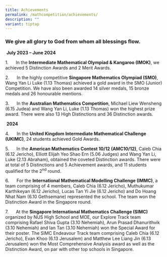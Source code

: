 ```yaml
---
title: Achievements
permalink: /mathcompetition/achievements/
description: ""
variant: tiptap
---
```

<h3>We give all glory to God from whom all blessings flow.</h3>
<p>&nbsp;<strong>July 2023 – June 2024</strong>
</p>
<p>1.&nbsp;&nbsp;&nbsp;&nbsp;&nbsp; In the <strong>Intermediate Mathematical Olympiad &amp; Kangaroo (IMOK)</strong>,
we achieved 5 Distinction Awards and 2 Merit Awards.</p>
<p>2.&nbsp;&nbsp;&nbsp;&nbsp;&nbsp; In the highly competitive <strong>Singapore Mathematics Olympiad (SMO)</strong>,
Wang Yan Li Luke (1.13 Thomas) achieved a gold award in the SMO (Junior)
Competition. We have also been awarded 14 silver medals, 15 bronze medals
and 26 honourable mentions.</p>
<p>3.&nbsp;&nbsp;&nbsp;&nbsp;&nbsp; In the <strong>Australian Mathematics Competition</strong>,
Michael Liew Wensheng (6.15 Judea) and Wang Yan Li, Luke (1.13 Thomas)
won the highest prize award. There were also 13 High Distinctions and 36
Distinction awards.</p>
<p>&nbsp;<strong>2024</strong>
</p>
<p>4.&nbsp;&nbsp;&nbsp;&nbsp;&nbsp; In the <strong>United Kingdom Intermediate Mathematical Challenge (UKIMC)</strong>,
24 students achieved Gold Awards.</p>
<p>5.&nbsp;&nbsp;&nbsp;&nbsp;&nbsp; In the <strong>American Mathematics Contest 10/12 (AMC10/12)</strong>,
Caleb Chia (6.12 Jericho), Elliott Elijah Yeo Shao Ern (5.06 Judges) and
Wang Yan Li, Luke (2.13 Abraham), obtained the coveted Distinction awards.
There were at total of 5 Distinctions and 5 Achievement awards, and 11
students qualified for the 2<sup>nd</sup> round.</p>
<p>6.&nbsp;&nbsp;&nbsp;&nbsp;&nbsp; For the <strong>International Mathematical Modelling Challenge (IMMC)</strong>,
a team comprising of 4 members, Caleb Chia (6.12 Jericho), Muthukumar Karthikeyan
(6.12 Jericho), Lucas Tan Yi Jie (6.12 Jericho) and Do Hoang Nhat Nam (6.10
Gethsemane) represented the school. The team won the Distinction Award
in the Singapore round.</p>
<p>7.&nbsp;&nbsp;&nbsp;&nbsp;&nbsp; At the <strong>Singapore International Mathematics Challenge (SIMC)</strong> organized
by NUS High School and MOE, our Explore Track team comprising Rafael Shiva
Gupta (3.10 Nehemiah), Arun Prasad Dhanurithvik (3.10 Nehemiah) and Ian
Tan (3.10 Nehemiah) won the Special Award for their poster. The SIMC Endeavour
Track team comprising Caleb Chia (6.12 Jericho), Evan Khoo (6.13 Jerusalem)
and Matthew Lee Liang Jin (6.13 Jerusalem) won the Most Comprehensive Analysis
award as well as the Distinction Award, on par with other top schools in
Singapore.</p>